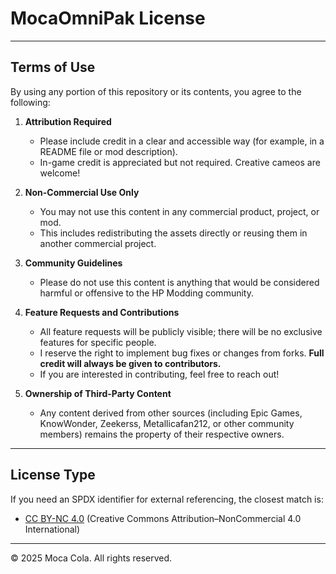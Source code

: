 # MocaOmniPak License

---

## Terms of Use

By using any portion of this repository or its contents, you agree to the following:

1. **Attribution Required**  
   - Please include credit in a clear and accessible way (for example, in a README file or mod description).  
   - In-game credit is appreciated but not required. Creative cameos are welcome!

2. **Non-Commercial Use Only**  
   - You may not use this content in any commercial product, project, or mod.
   - This includes redistributing the assets directly or reusing them in another commercial project.

3. **Community Guidelines**  
   - Please do not use this content is anything that would be considered harmful or offensive to the HP Modding community.

4. **Feature Requests and Contributions**  
   - All feature requests will be publicly visible; there will be no exclusive features for specific people.  
   - I reserve the right to implement bug fixes or changes from forks.  **Full credit will always be given to contributors.**
   - If you are interested in contributing, feel free to reach out!

5. **Ownership of Third-Party Content**  
   - Any content derived from other sources (including Epic Games, KnowWonder, Zeekerss, Metallicafan212, or other community members) remains the property of their respective owners.

---

## License Type

If you need an SPDX identifier for external referencing, the closest match is:  
- [CC BY-NC 4.0](https://creativecommons.org/licenses/by-nc/4.0/) (Creative Commons Attribution–NonCommercial 4.0 International)

---

© 2025 Moca Cola. All rights reserved.
